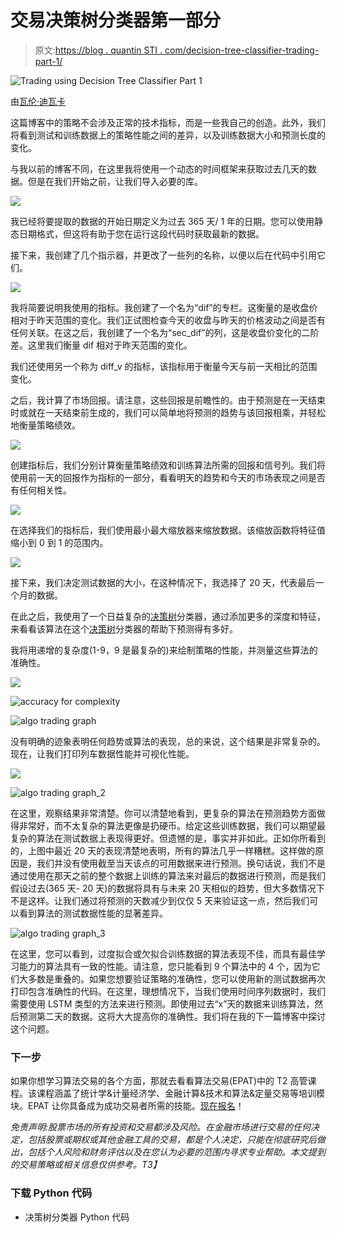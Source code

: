# 交易决策树分类器第一部分

> 原文:[https://blog . quantin STI . com/decision-tree-classifier-trading-part-1/](https://blog.quantinsti.com/decision-tree-classifier-trading-part-1/)

![Trading using Decision Tree Classifier Part 1](../Images/02d728322aa8c737c1488c2abb5ee499.png)

由[瓦伦·迪瓦卡](https://www.linkedin.com/in/varun-divakar-b862a667/)

这篇博客中的策略不会涉及正常的技术指标，而是一些我自己的创造。此外，我们将看到测试和训练数据上的策略性能之间的差异，以及训练数据大小和预测长度的变化。

与我以前的博客不同，在这里我将使用一个动态的时间框架来获取过去几天的数据。但是在我们开始之前，让我们导入必要的库。

![](../Images/5164616e3473ef12706e027f8a54a9ce.png)

我已经将要提取的数据的开始日期定义为过去 365 天/ 1 年的日期。您可以使用静态日期格式，但这将有助于您在运行这段代码时获取最新的数据。

接下来，我创建了几个指示器，并更改了一些列的名称，以便以后在代码中引用它们。

![](../Images/aa8819267570805b0f7751866968c769.png)

我将简要说明我使用的指标。我创建了一个名为“dif”的专栏。这衡量的是收盘价相对于昨天范围的变化。我们正试图检查今天的收盘与昨天的价格波动之间是否有任何关联。在这之后，我创建了一个名为“sec_dif”的列，这是收盘价变化的二阶差。这里我们衡量 dif 相对于昨天范围的变化。

我们还使用另一个称为 diff_v 的指标，该指标用于衡量今天与前一天相比的范围变化。

之后，我计算了市场回报。请注意，这些回报是前瞻性的。由于预测是在一天结束时或就在一天结束前生成的，我们可以简单地将预测的趋势与该回报相乘，并轻松地衡量策略绩效。

![](../Images/163893692fe6117fc274da132c59d48e.png)

创建指标后，我们分别计算衡量策略绩效和训练算法所需的回报和信号列。我们将使用前一天的回报作为指标的一部分，看看明天的趋势和今天的市场表现之间是否有任何相关性。

![](../Images/5cdda92d271805dbce967c30d8721f8a.png)

在选择我们的指标后，我们使用最小最大缩放器来缩放数据。该缩放函数将特征值缩小到 0 到 1 的范围内。

![](../Images/7df160f78f6fee05aae6480ca2af25ac.png)

接下来，我们决定测试数据的大小，在这种情况下，我选择了 20 天，代表最后一个月的数据。

在此之后，我使用了一个日益复杂的[决策树](/use-decision-trees-machine-learning-predict-stock-movements/)分类器，通过添加更多的深度和特征，来看看该算法在这个[决策树](https://quantra.quantinsti.com/course/decision-trees-analysis-trading-ernest-chan)分类器的帮助下预测得有多好。

我将用递增的复杂度(1-9，9 是最复杂的)来绘制策略的性能，并测量这些算法的准确性。

![](../Images/e092ade2cd5aa8427a4c9836d039513b.png)

![accuracy for complexity](../Images/4b981b6d4c0cebac745b2d23350701e7.png)

![algo trading graph](../Images/78cde6ffc5820872e6d44b99fab3c96c.png)

没有明确的迹象表明任何趋势或算法的表现，总的来说，这个结果是非常复杂的。现在，让我们打印列车数据性能并可视化性能。

![](../Images/b4c975dc5ff0c75805844fc9272d29e6.png)

![algo trading graph_2](../Images/014f91a64a2163c1b6e0c41d54494435.png)

在这里，观察结果非常清楚。你可以清楚地看到，更复杂的算法在预测趋势方面做得非常好，而不太复杂的算法更像是扔硬币。给定这些训练数据，我们可以期望最复杂的算法在测试数据上表现得更好。但遗憾的是，事实并非如此。正如你所看到的，上图中最近 20 天的表现清楚地表明，所有的算法几乎一样糟糕。这样做的原因是，我们并没有使用截至当天该点的可用数据来进行预测。换句话说，我们不是通过使用在那天之前的整个数据上训练的算法来对最后的数据进行预测，而是我们假设过去(365 天- 20 天)的数据将具有与未来 20 天相似的趋势，但大多数情况下不是这样。让我们通过将预测的天数减少到仅仅 5 天来验证这一点，然后我们可以看到算法的测试数据性能的显著差异。

![algo trading graph_3](../Images/2d9c11fce775581bc4a35e4e90df9b97.png)

在这里，您可以看到，过度拟合或欠拟合训练数据的算法表现不佳，而具有最佳学习能力的算法具有一致的性能。请注意，您只能看到 9 个算法中的 4 个，因为它们大多数是重叠的。如果您想要验证策略的准确性，您可以使用新的测试数据再次打印包含准确性的代码。在这里，理想情况下，当我们使用时间序列数据时，我们需要使用 LSTM 类型的方法来进行预测。即使用过去“x”天的数据来训练算法，然后预测第二天的数据。这将大大提高你的准确性。我们将在我的下一篇博客中探讨这个问题。

### **下一步**

如果你想学习算法交易的各个方面，那就去看看算法交易(EPAT)中的 T2 高管课程。该课程涵盖了统计学&计量经济学、金融计算&技术和算法&定量交易等培训模块。EPAT 让你具备成为成功交易者所需的技能。[现在报名](https://www.quantinsti.com/epat/)！

*免责声明:股票市场的所有投资和交易都涉及风险。在金融市场进行交易的任何决定，包括股票或期权或其他金融工具的交易，都是个人决定，只能在彻底研究后做出，包括个人风险和财务评估以及在您认为必要的范围内寻求专业帮助。本文提到的交易策略或相关信息仅供参考。T3】*

### **下载 Python 代码**

*   决策树分类器 Python 代码